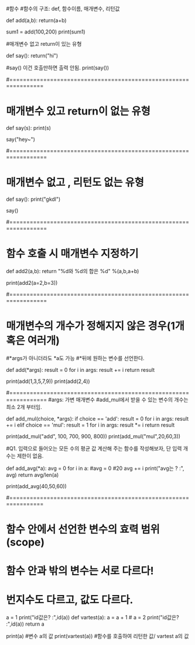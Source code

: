 #함수
#함수의 구조: def, 함수이름, 매개변수, 리턴값


def add(a,b):
    return(a+b)


sum1 = add(100,200)
print(sum1)


#매개변수 없고 return이 있는 유형


def say():
    return("hi")

#say() 이건 호출만하면 출력 안됨.
print(say())


#================================================================
# 매개변수 있고 return이 없는 유형

def say(s):
    print(s)


say("hey~")


#=================================================================
# 매개변수 없고 , 리턴도 없는 유형



def say():
    print("gkdl")


say()




#=================================================================
# 함수 호출 시 매개변수 지정하기


def add2(a,b):
    return "%d와 %d의 합은 %d" %(a,b,a+b)

print(add2(a=2,b=3))


#=================================================================
# 매개변수의 개수가 정해지지 않은 경우(1개 혹은 여러개)
#*args가 아니더라도 *a도 가능 
#*뒤에 원하는 변수를 선언한다.

def add(*args):
    result = 0
    for i in args:
        result += i
    return result

print(add(1,3,5,7,9))
print(add(2,4))



#=================================================================
#args: 가변 매개변수
#add_mul에서 받을 수 있는 변수의 개수는 최소 2개 부터임.

def add_mul(choice, *args):
    if choice == 'add':
        result = 0
        for i in args:
            result += i
    elif choice == 'mul':
        result = 1
        for i in args:
            result *= i
    return result
    

print(add_mul("add", 100, 700, 900, 800))
print(add_mul("mul",20,60,3))




#Q1. 입력으로 들어오는 모든 수의 평균 값 계산해 주는 함수를 작성해보자, 단 입력 개수는 제한이 없음.


def add_avg(*a):
    avg = 0
    for i in a:
        #avg = 0 #20
        avg += i
    print("avg는 ? :", avg)
    return avg/len(a)
    

print(add_avg(40,50,60))



#================================================================
# 함수 안에서 선언한 변수의 효력 범위(scope)
# 함수 안과 밖의 변수는 서로 다르다!
# 번지수도 다르고, 값도 다르다.

a = 1
print("id값은? :",id(a))
def vartest(a):
    a = a + 1 # a = 2
    print("id값은? :",id(a))
    return a

print(a) #변수 a의 값
print(vartest(a)) #함수를 호출하여 리턴한 값/ vartest a의 값




